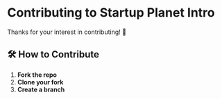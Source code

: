 # Contributing to Startup Planet Intro

Thanks for your interest in contributing! 🚀

## 🛠 How to Contribute

1. **Fork the repo**
2. **Clone your fork**
3. **Create a branch**
